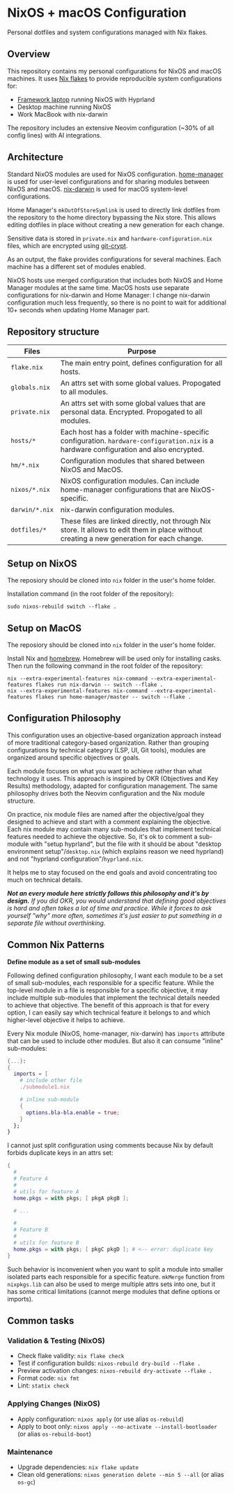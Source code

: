 # NixOS + macOS Configuration

Personal dotfiles and system configurations managed with Nix flakes.

## Overview

This repository contains my personal configurations for NixOS and macOS machines.
It uses [Nix flakes](https://nixos.wiki/wiki/Flakes) to provide reproducible system configurations for:

- [Framework laptop](https://frame.work/de/en) running NixOS with Hyprland
- Desktop machine running NixOS
- Work MacBook with nix-darwin

The repository includes an extensive Neovim configuration (~30% of all config lines) with AI integrations.

## Architecture

Standard NixOS modules are used for NixOS configuration.
[home-manager](https://github.com/nix-community/home-manager) is used for user-level configurations and for sharing modules between NixOS and macOS.
[nix-darwin](https://github.com/LnL7/nix-darwin) is used for macOS system-level configurations.

Home Manager's `mkOutOfStoreSymlink` is used to directly link dotfiles from the repository to the home directory bypassing the Nix store.
This allows editing dotfiles in place without creating a new generation for each change.

Sensitive data is stored in `private.nix` and `hardware-configuration.nix` files, which are encrypted using [git-crypt](https://www.agwa.name/projects/git-crypt/).

As an output, the flake provides configurations for several machines.
Each machine has a different set of modules enabled.

NixOS hosts use merged configuration that includes both NixOS and Home Manager modules at the same time.
MacOS hosts use separate configurations for nix-darwin and Home Manager: I change nix-darwin configuration much less frequently, so there is no point to wait for additional 10+ seconds when updating Home Manager part.

## Repository structure


| Files          | Purpose                                                                                                                                                                 |
|----------------|-------------------------------------------------------------------------------------------------------------------------------------------------------------------------|
| `flake.nix`    | The main entry point, defines configuration for all hosts.                                                                                                              |
| `globals.nix`  | An attrs set with some global values. Propogated to all modules.                                                                                                        |
| `private.nix`  | An attrs set with some global values that are personal data. Encrypted. Propogated to all modules.                                                         |
| `hosts/*`      | Each host has a folder with machine-specific configuration. `hardware-configuration.nix` is a hardware configuration and also encrypted. |
| `hm/*.nix`     |  Configuration modules that shared between NixOS and MacOS.                                                  |
| `nixos/*.nix`  | NixOS configuration modules. Can include home-manager configurations that are NixOS-specific. |
| `darwin/*.nix` | nix-darwin configuration modules. |
| `dotfiles/*`   | These files are linked directly, not through Nix store. It allows to edit them in place without creating a new generation for each change.                              |

## Setup on NixOS

The reposiory should be cloned into `nix` folder in the user's home folder.

Installation command (in the root folder of the repository):

``` shell
sudo nixos-rebuild switch --flake .
```

## Setup on MacOS

The reposiory should be cloned into `nix` folder in the user's home folder.

Install Nix and [homebrew](https://brew.sh/). Homebrew will be used only for installing casks. Then run the following command in the root folder of the repository:

``` shell
nix --extra-experimental-features nix-command --extra-experimental-features flakes run nix-darwin -- switch --flake .
nix --extra-experimental-features nix-command --extra-experimental-features flakes run home-manager/master -- switch --flake .
```

## Configuration Philosophy

This configuration uses an objective-based organization approach instead of more traditional category-based organization. Rather than grouping configurations by technical category (LSP, UI, Git tools), modules are organized around specific objectives or goals.

Each module focuses on what you want to achieve rather than what technology it uses. This approach is inspired by OKR (Objectives and Key Results) methodology, adapted for configuration management. The same philosophy drives both the Neovim configuration and the Nix module structure.

On practice, nix module files are named after the objective/goal they designed to achieve and start with a comment explaining the objective.
Each nix module may contain many sub-modules that implement technical features needed to achieve the objective.
So, it's ok to comment a sub-module with "setup hyprland", but the file with it should be about "desktop environment setup"/`desktop.nix` (which explains reason we need hyprland) and not "hyprland configuration"/`hyprland.nix`.

It helps me to stay focused on the end goals and avoid concentrating too much on technical details.

_**Not an every module here strictly follows this philosophy and it's by design.**
If you did OKR, you would understand that defining good objectives is hard and often takes a lot of time and practice.
While it forces to ask yourself "why" more often, sometimes it's just easier to put something in a separate file without overthinking._

## Common Nix Patterns

**Define module as a set of small sub-modules**

Following defined configuration philosophy, I want each module to be a set of small sub-modules, each responsible for a specific feature.
While the top-level module in a file is responsible for a specific objective, it may include multiple sub-modules that implement the technical details needed to achieve that objective.
The benefit of this approach is that for every option, I can easily say which technical feature it belongs to and which higher-level objective it helps to achieve.

Every Nix module (NixOS, home-manager, nix-darwin) has `imports` attribute that can be used to include other modules.
But also it can consume "inline" sub-modules:

```nix
{...}:
{
  imports = [
    # include other file
    ./submodule1.nix

    # inline sub-module
    {
      options.bla-bla.enable = true;
    }
  };
}
```

I cannot just split configuration using comments because Nix by default forbids duplicate keys in an attrs set:

```nix
{
  #
  # Feature A
  #
  # utils for feature A
  home.pkgs = with pkgs; [ pkgA pkgB ];

  # ...

  #
  # Feature B
  #
  # utils for feature B
  home.pkgs = with pkgs; [ pkgC pkgD ]; # <-- error: duplicate key
}
```

Such behavior is inconvenient when you want to split a module into smaller isolated parts each responsible for a specific feature.
`mkMerge` function from `nixpkgs.lib` can also be used to merge multiple attrs sets into one, but it has some critical limitations (cannot merge modules that define options or imports).


## Common tasks

### Validation & Testing (NixOS)
* Check flake validity: `nix flake check`
* Test if configuration builds: `nixos-rebuild dry-build --flake .`
* Preview activation changes: `nixos-rebuild dry-activate --flake .`
* Format code: `nix fmt`
* Lint: `statix check`

### Applying Changes (NixOS)
* Apply configuration: `nixos apply` (or use alias `os-rebuild`)
* Apply to boot only: `nixos apply --no-activate --install-bootloader` (or alias `os-rebuild-boot`)

### Maintenance
* Upgrade dependencies: `nix flake update`
* Clean old generations: `nixos generation delete --min 5 --all` (or alias `os-gc`)

